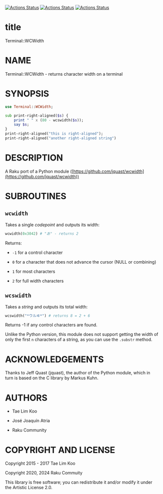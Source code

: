 [![Actions Status](https://github.com/raku-community-modules/Terminal-WCWidth/actions/workflows/linux.yml/badge.svg)](https://github.com/raku-community-modules/Terminal-WCWidth/actions) [![Actions Status](https://github.com/raku-community-modules/Terminal-WCWidth/actions/workflows/macos.yml/badge.svg)](https://github.com/raku-community-modules/Terminal-WCWidth/actions) [![Actions Status](https://github.com/raku-community-modules/Terminal-WCWidth/actions/workflows/windows.yml/badge.svg)](https://github.com/raku-community-modules/Terminal-WCWidth/actions)

title
=====

Terminal::WCWidth

NAME
====

Terminal::WCWidth - returns character width on a terminal

SYNOPSIS
========

```raku
use Terminal::WCWidth;

sub print-right-aligned($s) {
    print " " x (80 - wcswidth($s));
    say $s;
}
print-right-aligned("this is right-aligned");
print-right-aligned("another right-aligned string")
```

DESCRIPTION
===========

A Raku port of a Python module ([https://github.com/jquast/wcwidth](https://github.com/jquast/wcwidth))

SUBROUTINES
===========

`wcwidth`
---------

Takes a single *codepoint* and outputs its width:

```raku
wcwidth(0x3042) # "あ" - returns 2
```

Returns:

  * `-1` for a control character

  * `0` for a character that does not advance the cursor (NULL or combining)

  * `1` for most characters

  * `2` for full width characters

`wcswidth`
----------

Takes a *string* and outputs its total width:

```raku
wcswidth("*ウルヰ*") # returns 8 = 2 + 6
```

Returns -1 if any control characters are found.

Unlike the Python version, this module does not support getting the width of only the first `n` characters of a string, as you can use the `.substr` method.

ACKNOWLEDGEMENTS
================

Thanks to Jeff Quast (jquast), the author of the Python module, which in turn is based on the C library by Markus Kuhn.

AUTHORS
=======

  * Tae Lim Koo

  * José Joaquín Atria

  * Raku Community

COPYRIGHT AND LICENSE
=====================

Copyright 2015 - 2017 Tae Lim Koo

Copyright 2020, 2024 Raku Commuity

This library is free software; you can redistribute it and/or modify it under the Artistic License 2.0.

